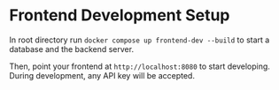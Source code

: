 # Frontend Development Setup

In root directory run `docker compose up frontend-dev --build` to start a database and the backend server.

Then, point your frontend at `http://localhost:8080` to start developing. During development, any API key will be accepted.
